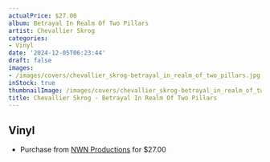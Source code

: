 ```yaml
---
actualPrice: $27.00
album: Betrayal In Realm Of Two Pillars
artist: Chevallier Skrog
categories:
- Vinyl
date: '2024-12-05T06:23:44'
draft: false
images:
- /images/covers/chevallier_skrog-betrayal_in_realm_of_two_pillars.jpg
inStock: true
thumbnailImage: /images/covers/chevallier_skrog-betrayal_in_realm_of_two_pillars-thumb.jpg
title: Chevallier Skrog - Betrayal In Realm Of Two Pillars
---
```


## Vinyl
* Purchase from [NWN Productions](http://shop.nwnprod.com/index.php?route=product/product&path=75&product_id=56386&sort=pd.name&order=ASC) for $27.00
